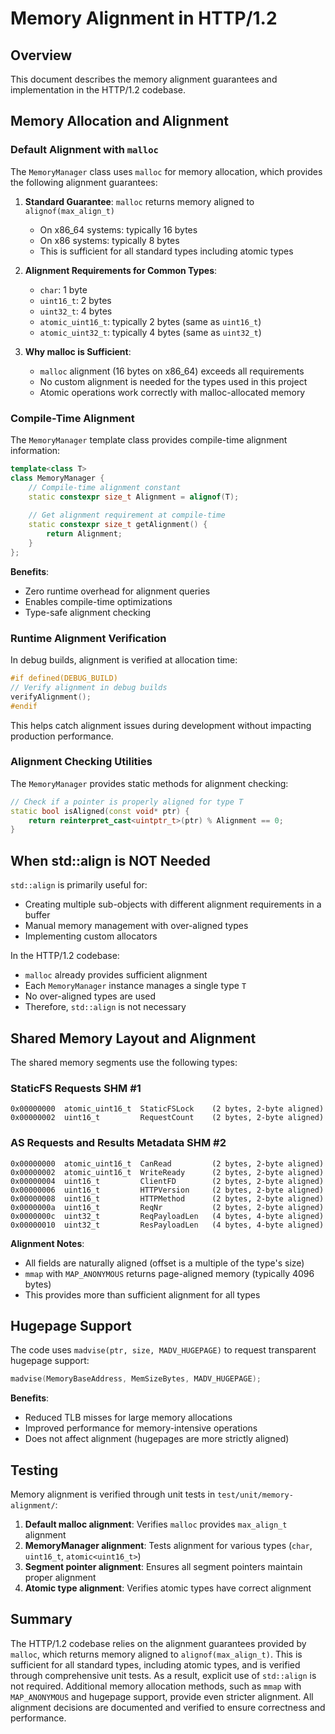 # Memory Alignment in HTTP/1.2

## Overview

This document describes the memory alignment guarantees and implementation in the HTTP/1.2 codebase.

## Memory Allocation and Alignment

### Default Alignment with `malloc`

The `MemoryManager` class uses `malloc` for memory allocation, which provides the following alignment guarantees:

1. **Standard Guarantee**: `malloc` returns memory aligned to `alignof(max_align_t)`
   - On x86_64 systems: typically 16 bytes
   - On x86 systems: typically 8 bytes
   - This is sufficient for all standard types including atomic types

2. **Alignment Requirements for Common Types**:
   - `char`: 1 byte
   - `uint16_t`: 2 bytes
   - `uint32_t`: 4 bytes
   - `atomic_uint16_t`: typically 2 bytes (same as `uint16_t`)
   - `atomic_uint32_t`: typically 4 bytes (same as `uint32_t`)

3. **Why malloc is Sufficient**:
   - `malloc` alignment (16 bytes on x86_64) exceeds all requirements
   - No custom alignment is needed for the types used in this project
   - Atomic operations work correctly with malloc-allocated memory

### Compile-Time Alignment

The `MemoryManager` template class provides compile-time alignment information:

```cpp
template<class T>
class MemoryManager {
    // Compile-time alignment constant
    static constexpr size_t Alignment = alignof(T);
    
    // Get alignment requirement at compile-time
    static constexpr size_t getAlignment() {
        return Alignment;
    }
};
```

**Benefits**:
- Zero runtime overhead for alignment queries
- Enables compile-time optimizations
- Type-safe alignment checking

### Runtime Alignment Verification

In debug builds, alignment is verified at allocation time:

```cpp
#if defined(DEBUG_BUILD)
// Verify alignment in debug builds
verifyAlignment();
#endif
```

This helps catch alignment issues during development without impacting production performance.

### Alignment Checking Utilities

The `MemoryManager` provides static methods for alignment checking:

```cpp
// Check if a pointer is properly aligned for type T
static bool isAligned(const void* ptr) {
    return reinterpret_cast<uintptr_t>(ptr) % Alignment == 0;
}
```

## When std::align is NOT Needed

`std::align` is primarily useful for:
- Creating multiple sub-objects with different alignment requirements in a buffer
- Manual memory management with over-aligned types
- Implementing custom allocators

In the HTTP/1.2 codebase:
- `malloc` already provides sufficient alignment
- Each `MemoryManager` instance manages a single type `T`
- No over-aligned types are used
- Therefore, `std::align` is not necessary

## Shared Memory Layout and Alignment

The shared memory segments use the following types:

### StaticFS Requests SHM #1
```
0x00000000  atomic_uint16_t  StaticFSLock    (2 bytes, 2-byte aligned)
0x00000002  uint16_t         RequestCount    (2 bytes, 2-byte aligned)
```

### AS Requests and Results Metadata SHM #2
```
0x00000000  atomic_uint16_t  CanRead         (2 bytes, 2-byte aligned)
0x00000002  atomic_uint16_t  WriteReady      (2 bytes, 2-byte aligned)
0x00000004  uint16_t         ClientFD        (2 bytes, 2-byte aligned)
0x00000006  uint16_t         HTTPVersion     (2 bytes, 2-byte aligned)
0x00000008  uint16_t         HTTPMethod      (2 bytes, 2-byte aligned)
0x0000000a  uint16_t         ReqNr           (2 bytes, 2-byte aligned)
0x0000000c  uint32_t         ReqPayloadLen   (4 bytes, 4-byte aligned)
0x00000010  uint32_t         ResPayloadLen   (4 bytes, 4-byte aligned)
```

**Alignment Notes**:
- All fields are naturally aligned (offset is a multiple of the type's size)
- `mmap` with `MAP_ANONYMOUS` returns page-aligned memory (typically 4096 bytes)
- This provides more than sufficient alignment for all types

## Hugepage Support

The code uses `madvise(ptr, size, MADV_HUGEPAGE)` to request transparent hugepage support:

```cpp
madvise(MemoryBaseAddress, MemSizeBytes, MADV_HUGEPAGE);
```

**Benefits**:
- Reduced TLB misses for large memory allocations
- Improved performance for memory-intensive operations
- Does not affect alignment (hugepages are more strictly aligned)

## Testing

Memory alignment is verified through unit tests in `test/unit/memory-alignment/`:

1. **Default malloc alignment**: Verifies `malloc` provides `max_align_t` alignment
2. **MemoryManager alignment**: Tests alignment for various types (`char`, `uint16_t`, `atomic<uint16_t>`)
3. **Segment pointer alignment**: Ensures all segment pointers maintain proper alignment
4. **Atomic type alignment**: Verifies atomic types have correct alignment


## Summary

The HTTP/1.2 codebase relies on the alignment guarantees provided by `malloc`, which returns memory aligned to `alignof(max_align_t)`. This is sufficient for all standard types, including atomic types, and is verified through comprehensive unit tests. As a result, explicit use of `std::align` is not required. Additional memory allocation methods, such as `mmap` with `MAP_ANONYMOUS` and hugepage support, provide even stricter alignment. All alignment decisions are documented and verified to ensure correctness and performance.

